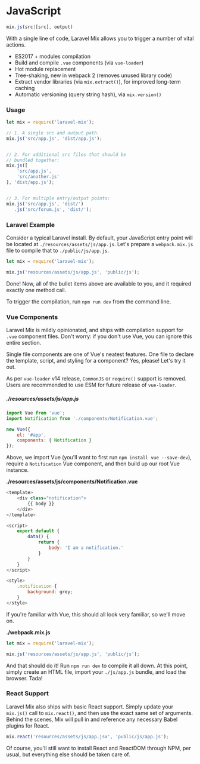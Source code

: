 # JavaScript

```js
mix.js(src|[src], output)
```

With a single line of code, Laravel Mix allows you to trigger a number of vital actions.

* ES2017 + modules compilation
* Build and compile `.vue` components \(via `vue-loader`\)
* Hot module replacement
* Tree-shaking, new in webpack 2 \(removes unused library code\)
* Extract vendor libraries \(via `mix.extract()`\), for improved long-term caching
* Automatic versioning \(query string hash\), via `mix.version()`


### Usage

```js
let mix = require('laravel-mix');

// 1. A single src and output path.
mix.js('src/app.js', 'dist/app.js');


// 2. For additional src files that should be
// bundled together:
mix.js([
    'src/app.js',
    'src/another.js'
], 'dist/app.js');


// 3. For multiple entry/output points:
mix.js('src/app.js', 'dist/')
   .js('src/forum.js', 'dist/');
```


### Laravel Example

Consider a typical Laravel install. By default, your JavaScript entry point will be located at `./resources/assets/js/app.js`. Let's prepare a `webpack.mix.js` file to compile that to `./public/js/app.js`.

```js
let mix = require('laravel-mix');

mix.js('resources/assets/js/app.js', 'public/js');
```

Done! Now, all of the bullet items above are available to you, and it required exactly one method call.

To trigger the compilation, run `npm run dev` from the command line.

### Vue Components

Laravel Mix is mildly opinionated, and ships with compilation support for `.vue` component files. Don't worry: if you don't use Vue, you can ignore this entire section.

Single file components are one of Vue's neatest features. One file to declare the template, script, and styling for a component? Yes, please! Let's try it out.

As per `vue-loader` v14 release, `CommonJS` or `require()` support is removed. Users are recommended to use ESM for future release of `vue-loader`.

##### ./resources/assets/js/app.js

```js
import Vue from 'vue';
import Notification from './components/Notification.vue';

new Vue({
    el: '#app',
    components: { Notification }
});
```

Above, we import Vue \(you'll want to first run `npm install vue --save-dev`\), require a `Notification` Vue component, and then build up our root Vue instance.

**./resources/assets/js/components/Notification.vue**

```js
<template>
    <div class="notification">
        {{ body }}
    </div>
</template>

<script>
    export default {
        data() {
            return {
                body: 'I am a notification.'
            }
        }
    }
</script>

<style>
    .notification {
        background: grey;
    }
</style>
```

If you're familiar with Vue, this should all look very familiar, so we'll move on.

**./webpack.mix.js**

```js
let mix = require('laravel-mix');

mix.js('resources/assets/js/app.js', 'public/js');
```

And that should do it! Run `npm run dev` to compile it all down. At this point, simply create an HTML file, import your `./js/app.js` bundle, and load the browser. Tada!

### React Support

Laravel Mix also ships with basic React support. Simply update your `mix.js()` call to `mix.react()`, and then use the exact same set of arguments. Behind the scenes, Mix will pull in and reference any necessary Babel plugins for React.

```js
mix.react('resources/assets/js/app.jsx', 'public/js/app.js');
```

Of course, you'll still want to install React and ReactDOM through NPM, per usual, but everything else should be taken care of.
